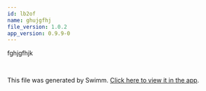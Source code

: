 ```yaml
---
id: lb2of
name: ghujgfhj
file_version: 1.0.2
app_version: 0.9.9-0
---
```


fghjgfhjk

<br/>

This file was generated by Swimm. [Click here to view it in the app](http://localhost:5000/repos/ls4DA2fLasmQuEbT4ipw/docs/lb2of).